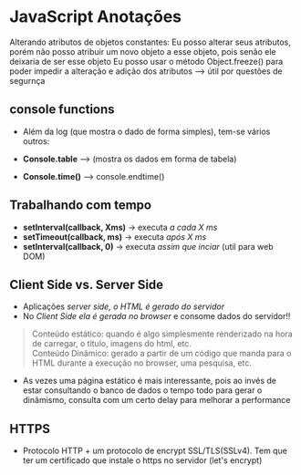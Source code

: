 # **JavaScript Anotações**

Alterando atributos de objetos constantes:
	Eu posso alterar seus atributos, porém não posso atribuir um novo objeto a esse objeto, pois senão ele deixaria de ser esse objeto
	Eu posso usar o método Object.freeze() para poder impedir a alteração e adição dos atributos --> útil por questões de segurnça


## console functions

- Além da log (que mostra o dado de forma simples), tem-se vários outros:

- **Console.table** --> (mostra os dados em forma de tabela)
- **Console.time()** --> console.endtime()

## Trabalhando com tempo

- **setInterval(callback, Xms)** -> executa *a cada X ms*
- **setTimeout(callback, ms)** -> executa *após X ms*
- **setInterval(callback, 0)** -> executa *assim que inciar* (util para web DOM)

## Client Side vs. Server Side

- Aplicações *server side, o HTML é gerado do servidor*
- No *Client Side ela é gerada no browser* e consome dados do servidor!!

> Conteúdo estático: quando é algo simplesmente renderizado na hora de carregar, o título, imagens do html, etc. <br>
> Conteúdo Dinâmico: gerado a partir de um código que manda para o HTML durante a execução no browser, uma pesquisa, etc.

- As vezes uma página estático é mais interessante, pois ao invés de estar consultando o banco de dados o tempo todo para gerar o dinâmismo, consulta com um certo delay para melhorar a performance

## HTTPS

- Protocolo HTTP + um protocolo de encrypt SSL/TLS(SSLv4). Tem que ter um certificado que instale o https no servidor (let's encrypt)